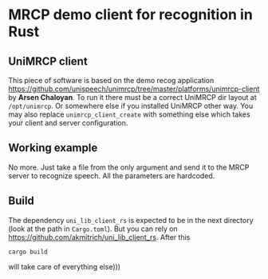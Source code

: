 # MRCP demo client for recognition in Rust
## UniMRCP client
This piece of software is based on the demo recog application https://github.com/unispeech/unimrcp/tree/master/platforms/unimrcp-client by **Arsen Chaloyan**.
To run it there must be a correct UniMRCP dir layout at `/opt/unimrcp`. Or somewhere else if you installed UniMRCP other way. You may also replace `unimrcp_client_create` with something else which takes your client and server configuration.

## Working example
No more. Just take a file from the only argument and send it to the MRCP server to recognize speech. All the parameters are hardcoded.

## Build
The dependency `uni_lib_client_rs` is expected to be in the next directory (look at the path in `Cargo.toml`). But you can rely on https://github.com/akmitrich/uni_lib_client_rs.
After this
```
cargo build
```
will take care of everything else)))
